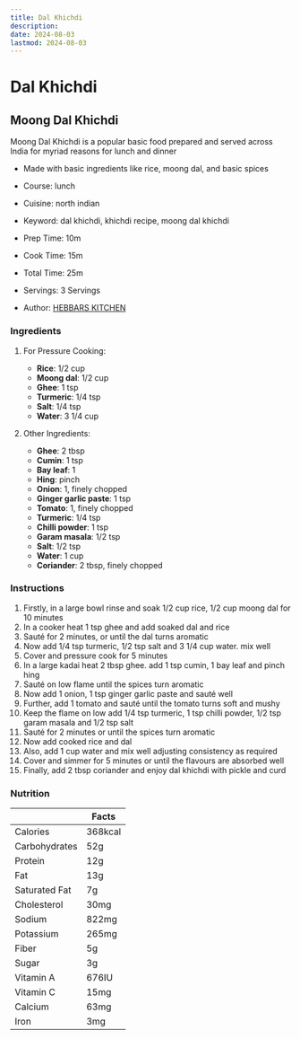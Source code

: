 ```yaml
---
title: Dal Khichdi
description:
date: 2024-08-03
lastmod: 2024-08-03
---
```


# Dal Khichdi

## Moong Dal Khichdi

Moong Dal Khichdi is a popular basic food prepared and served across India for myriad reasons for lunch and dinner

- Made with basic ingredients like rice, moong dal, and basic spices

- Course: lunch
- Cuisine: north indian
- Keyword: dal khichdi, khichdi recipe, moong dal khichdi
- Prep Time: 10m
- Cook Time: 15m
- Total Time: 25m
- Servings: 3 Servings
- Author: [HEBBARS KITCHEN](https://hebbarskitchen.com/wprm_print/khichdi-recipe-2-ways-moong-dal-khichdi-tips-tricks)

### Ingredients

1. For Pressure Cooking:

   - **Rice**: 1/2 cup
   - **Moong dal**: 1/2 cup
   - **Ghee**: 1 tsp
   - **Turmeric**: 1/4 tsp
   - **Salt**: 1/4 tsp
   - **Water**: 3 1/4 cup

2. Other Ingredients:

   - **Ghee**: 2 tbsp
   - **Cumin**: 1 tsp
   - **Bay leaf**: 1
   - **Hing**: pinch
   - **Onion**: 1, finely chopped
   - **Ginger garlic paste**: 1 tsp
   - **Tomato**: 1, finely chopped
   - **Turmeric**: 1/4 tsp
   - **Chilli powder**: 1 tsp
   - **Garam masala**: 1/2 tsp
   - **Salt**: 1/2 tsp
   - **Water**: 1 cup
   - **Coriander**: 2 tbsp, finely chopped

### Instructions

1. Firstly, in a large bowl rinse and soak 1/2 cup rice, 1/2 cup moong dal for 10 minutes
2. In a cooker heat 1 tsp ghee and add soaked dal and rice
3. Sauté for 2 minutes, or until the dal turns aromatic
4. Now add 1/4 tsp turmeric, 1/2 tsp salt and 3 1/4 cup water. mix well
5. Cover and pressure cook for 5 minutes
6. In a large kadai heat 2 tbsp ghee. add 1 tsp cumin, 1 bay leaf and pinch hing
7. Sauté on low flame until the spices turn aromatic
8. Now add 1 onion, 1 tsp ginger garlic paste and sauté well
9. Further, add 1 tomato and sauté until the tomato turns soft and mushy
10. Keep the flame on low add 1/4 tsp turmeric, 1 tsp chilli powder, 1/2 tsp garam masala and 1/2 tsp salt
11. Sauté for 2 minutes or until the spices turn aromatic
12. Now add cooked rice and dal
13. Also, add 1 cup water and mix well adjusting consistency as required
14. Cover and simmer for 5 minutes or until the flavours are absorbed well
15. Finally, add 2 tbsp coriander and enjoy dal khichdi with pickle and curd

### Nutrition

|               | Facts   |
| ------------- | ------- |
| Calories      | 368kcal |
| Carbohydrates | 52g     |
| Protein       | 12g     |
| Fat           | 13g     |
| Saturated Fat | 7g      |
| Cholesterol   | 30mg    |
| Sodium        | 822mg   |
| Potassium     | 265mg   |
| Fiber         | 5g      |
| Sugar         | 3g      |
| Vitamin A     | 676IU   |
| Vitamin C     | 15mg    |
| Calcium       | 63mg    |
| Iron          | 3mg     |

